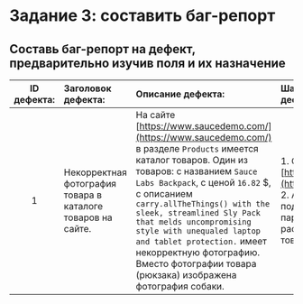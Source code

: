 # Задание 3: составить баг-репорт

## Составь баг-репорт на дефект, предварительно изучив поля и их назначение

| ID дефекта: | Заголовок дефекта: | Описание дефекта: | Шаги по воспроизвидению дефекта: | Серьёзность дефекта: | Приоритетность дефекта: | Вложения дефекта: |
|:-----------:|:-------------------|:------------------|:---------------------------------|:--------------------:|:-----------------:|-------------:|
| 1 | Некорректная фотография товара в каталоге товаров на сайте. | На сайте [https://www.saucedemo.com/](https://www.saucedemo.com/) в разделе `Products` имеется каталог товаров. Один из товаров: с названием `Sauce Labs Backpack`, с ценой `16.82` $, с описанием `carry.allTheThings() with the sleek, streamlined Sly Pack that melds uncompromising style with unequaled laptop and tablet protection.` имеет некорректную фотографию. Вместо фотографии товара (рюкзака) изображена фотография собаки. | 1. Открыть сайт [https://www.saucedemo.com/](https://www.saucedemo.com/). 2. Авторизироватся на сайте под: логином `visual_user`, паролем `secret_sauce`. Дефект расположен в каталоге товаров на сайте. | Низкая | Средний | ![defective photo](../../content/images/tasks/defective_photo.jpg) |

